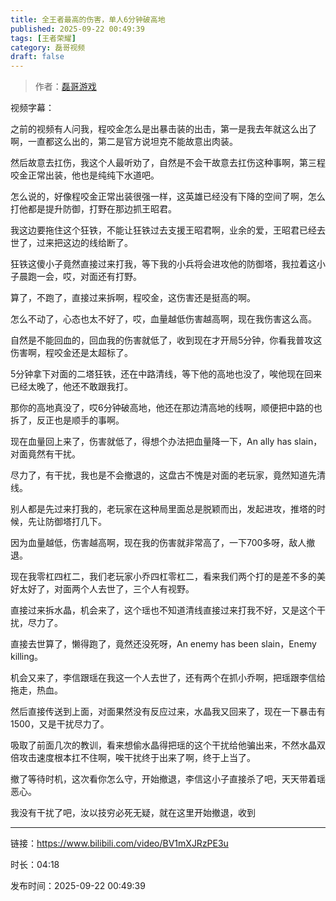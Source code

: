 ```yaml
---
title: 全王者最高的伤害，单人6分钟破高地
published: 2025-09-22 00:49:39
tags: [王者荣耀]
category: 磊哥视频
draft: false
---
```



> 作者：[磊哥游戏](https://space.bilibili.com/268941858?spm_id_from=333.788.upinfo.head.click)

视频字幕：

之前的视频有人问我，程咬金怎么是出暴击装的出击，第一是我去年就这么出了啊，一直都这么出的，第二是官方说坦克不能故意出肉装。

然后故意去扛伤，我这个人最听劝了，自然是不会干故意去扛伤这种事啊，第三程咬金正常出装，他也是纯纯下水道吧。

怎么说的，好像程咬金正常出装很强一样，这英雄已经没有下降的空间了啊，怎么打他都是提升防御，打野在那边抓王昭君。

我这边要拖住这个狂铁，不能让狂铁过去支援王昭君啊，业余的爱，王昭君已经去世了，过来把这边的线给断了。

狂铁这傻小子竟然直接过来打我，等下我的小兵将会进攻他的防御塔，我拉着这小子晨跑一会，哎，对面还有打野。

算了，不跑了，直接过来拆啊，程咬金，这伤害还是挺高的啊。

怎么不动了，心态也太不好了，哎，血量越低伤害越高啊，现在我伤害这么高。

自然是不能回血的，回血我的伤害就低了，收到现在才开局5分钟，你看我普攻这伤害啊，程咬金还是太超标了。

5分钟拿下对面的二塔狂铁，还在中路清线，等下他的高地也没了，唉他现在回来已经太晚了，他还不敢跟我打。

那你的高地真没了，哎6分钟破高地，他还在那边清高地的线啊，顺便把中路的也拆了，反正也是顺手的事啊。

现在血量回上来了，伤害就低了，得想个办法把血量降一下，An ally has slain，对面竟然有干扰。

尽力了，有干扰，我也是不会撤退的，这盘古不愧是对面的老玩家，竟然知道先清线。

别人都是先过来打我的，老玩家在这种局里面总是脱颖而出，发起进攻，推塔的时候，先让防御塔打几下。

因为血量越低，伤害越高啊，现在我的伤害就非常高了，一下700多呀，敌人撤退。

现在我零杠四杠二，我们老玩家小乔四杠零杠二，看来我们两个打的是差不多的美好太好了，对面两个人去世了，三个人有视野。

直接过来拆水晶，机会来了，这个瑶也不知道清线直接过来打我不好，又是这个干扰，尽力了。

直接去世算了，懒得跑了，竟然还没死呀，An enemy has been slain，Enemy killing。

机会又来了，李信跟瑶在我这一个人去世了，还有两个在抓小乔啊，把瑶跟李信给拖走，热血。

然后直接传送到上面，对面果然没有反应过来，水晶我又回来了，现在一下暴击有1500，又是干扰尽力了。

吸取了前面几次的教训，看来想偷水晶得把瑶的这个干扰给他骗出来，不然水晶双倍攻击速度根本扛不住啊，唉干扰终于出来了啊，终于上当了。

撤了等待时机，这次看你怎么守，开始撤退，李信这小子直接杀了吧，天天带着瑶恶心。

我没有干扰了吧，汝以技穷必死无疑，就在这里开始撤退，收到

---

链接：https://www.bilibili.com/video/BV1mXJRzPE3u

时长：04:18

发布时间：2025-09-22 00:49:39

